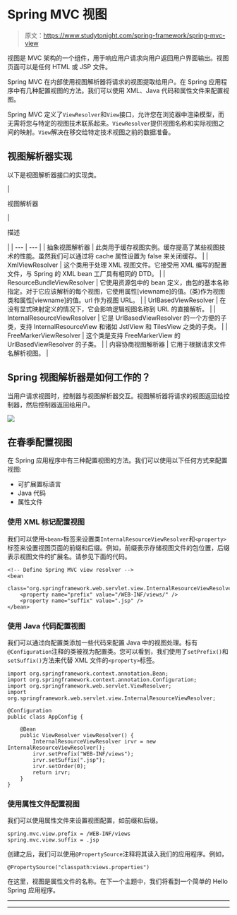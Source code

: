 # Spring MVC 视图

> 原文：<https://www.studytonight.com/spring-framework/spring-mvc-view>

视图是 MVC 架构的一个组件，用于响应用户请求向用户返回用户界面输出。视图页面可以是任何 HTML 或 JSP 文件。

Spring MVC 在内部使用视图解析器将请求的视图提取给用户。在 Spring 应用程序中有几种配置视图的方法。我们可以使用 XML、Java 代码和属性文件来配置视图。

Spring MVC 定义了`ViewResolver`和`View`接口，允许您在浏览器中渲染模型，而无需将您与特定的视图技术联系起来。`ViewResolver`提供视图名称和实际视图之间的映射。`View`解决在移交给特定技术视图之前的数据准备。

## 视图解析器实现

以下是视图解析器接口的实现类。

| 

视图解析器

 | 

描述

 |
| --- | --- |
| 抽象视图解析器 | 此类用于缓存视图实例。缓存提高了某些视图技术的性能。虽然我们可以通过将 cache 属性设置为 false 来关闭缓存。 |
| XmlViewResolver | 这个类用于处理 XML 视图文件。它接受用 XML 编写的配置文件，与 Spring 的 XML bean 工厂具有相同的 DTD。 |
| ResourceBundleViewResolver | 它使用资源包中的 bean 定义，由包的基本名称指定。对于它应该解析的每个视图，它使用属性[viewname]的值。(类)作为视图类和属性[viewname]的值。url 作为视图 URL。 |
| UrlBasedViewResolver | 在没有显式映射定义的情况下，它会影响逻辑视图名称到 URL 的直接解析。 |
| InternalResourceViewResolver | 它是 UrlBasedViewResolver 的一个方便的子类，支持 InternalResourceView 和诸如 JstlView 和 TilesView 之类的子类。 |
| FreeMarkerViewResolver | 这个类是支持 FreeMarkerView 的 UrlBasedViewResolver 的子类。 |
| 内容协商视图解析器 | 它用于根据请求文件名解析视图。 |

## Spring 视图解析器是如何工作的？

当用户请求视图时，控制器与视图解析器交互。视图解析器将请求的视图返回给控制器，然后控制器返回给用户。

![](../Images/4ca5a281a5f4f4d065b3b0b55be7f302.png)

## 在春季配置视图

在 Spring 应用程序中有三种配置视图的方法。我们可以使用以下任何方式来配置视图:

*   可扩展置标语言
*   Java 代码
*   属性文件

### 使用 XML 标记配置视图

我们可以使用`<bean>`标签来设置类`InternalResourceViewResolver`和`<property>`标签来设置视图页面的前缀和后缀。例如，前缀表示存储视图文件的包位置，后缀表示视图文件的扩展名。请参见下面的代码。

```
<!-- Define Spring MVC view resolver -->
<bean
	class="org.springframework.web.servlet.view.InternalResourceViewResolver">
	<property name="prefix" value="/WEB-INF/views/" />
	<property name="suffix" value=".jsp" />
</bean>
```

### 使用 Java 代码配置视图

我们可以通过向配置类添加一些代码来配置 Java 中的视图处理。标有`@Configuration`注释的类被视为配置类。您可以看到，我们使用了`setPrefix()`和`setSuffix()`方法来代替 XML 文件的`<property>`标签。

```
import org.springframework.context.annotation.Bean;
import org.springframework.context.annotation.Configuration;
import org.springframework.web.servlet.ViewResolver;
import org.springframework.web.servlet.view.InternalResourceViewResolver;

@Configuration
public class AppConfig {

	@Bean
	public ViewResolver viewResolver() {
		InternalResourceViewResolver irvr = new InternalResourceViewResolver();
		irvr.setPrefix("WEB-INF/views");
		irvr.setSuffix(".jsp");
		irvr.setOrder(0);
		return irvr;
	}
} 
```

### 使用属性文件配置视图

我们可以使用属性文件来设置视图配置，如前缀和后缀。

```
spring.mvc.view.prefix = /WEB-INF/views
spring.mvc.view.suffix = .jsp
```

创建之后，我们可以使用`@PropertySource`注释将其读入我们的应用程序。例如，

```
@PropertySource("classpath:views.properties")
```

在这里，视图是属性文件的名称。在下一个主题中，我们将看到一个简单的 Hello Spring 应用程序。

* * *

* * *
